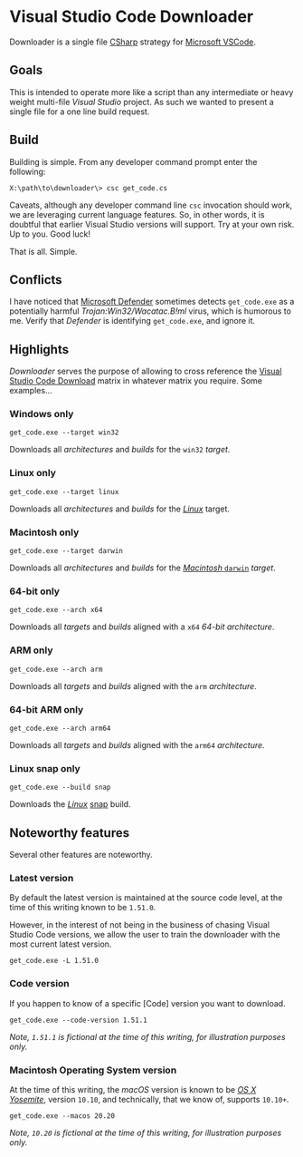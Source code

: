 # Visual Studio Code Downloader

Downloader is a single file [CSharp](https://docs.microsoft.com/en-us/dotnet/csharp/) strategy for [Microsoft VSCode](https://code.visualstudio.com/).

## Goals

This is intended to operate more like a script than any intermediate or heavy weight multi-file <em>Visual Studio</em> project. As such we wanted to present a single file for a one line build request.

## Build

Building is simple. From any developer command prompt enter the following:

```
X:\path\to\downloader\> csc get_code.cs
```

Caveats, although any developer command line `csc` invocation should work, we are leveraging current language features. So, in other words, it is doubtful that earlier Visual Studio versions will support. Try at your own risk. Up to you. Good luck!

That is all. Simple.

## Conflicts

I have noticed that [Microsoft Defender](https://docs.microsoft.com/en-us/windows/security/threat-protection/microsoft-defender-antivirus/microsoft-defender-antivirus-in-windows-10) sometimes detects `get_code.exe` as a potentially harmful _Trojan:Win32/Wacatac.B!ml_ virus, which is humorous to me. Verify that _Defender_ is identifying `get_code.exe`, and ignore it.

## Highlights

_Downloader_ serves the purpose of allowing to cross reference the [Visual Studio Code Download](https://code.visualstudio.com/Download) matrix in whatever matrix you require. Some examples...

### Windows only

```
get_code.exe --target win32
```

Downloads all _architectures_ and _builds_ for the `win32` _target_.

### Linux only

```
get_code.exe --target linux
```

Downloads all _architectures_ and _builds_ for the [_Linux_](https://en.wikipedia.org/wiki/Linux) target.

### Macintosh only

```
get_code.exe --target darwin
```

Downloads all _architectures_ and _builds_ for the [_Macintosh_ `darwin`](https://en.wikipedia.org/wiki/Darwin_%28operating_system%29) _target_.

### 64-bit only

```
get_code.exe --arch x64
```

Downloads all _targets_ and _builds_ aligned with a `x64` _64-bit_ _architecture_.

### ARM only

```
get_code.exe --arch arm
```

Downloads all _targets_ and _builds_ aligned with the `arm` _architecture_.

### 64-bit ARM only

```
get_code.exe --arch arm64
```

Downloads all _targets_ and _builds_ aligned with the `arm64` _architecture_.

### Linux snap only

```
get_code.exe --build snap
```

Downloads the [_Linux_](https://en.wikipedia.org/wiki/Linux) [snap](https://en.wikipedia.org/wiki/Snap_(package_manager)) build.

## Noteworthy features

Several other features are noteworthy.

### Latest version

By default the latest version is maintained at the source code level, at the time of this writing known to be `1.51.0`.

However, in the interest of not being in the business of chasing Visual Studio Code versions, we allow the user to train the downloader with the most current latest version.

```
get_code.exe -L 1.51.0
```

### Code version

If you happen to know of a specific [Code] version you want to download.

```
get_code.exe --code-version 1.51.1
```

_Note, `1.51.1` is fictional at the time of this writing, for illustration purposes only._

### Macintosh Operating System version

At the time of this writing, the _macOS_ version is known to be [_OS X Yosemite_](https://en.wikipedia.org/wiki/OS_X_Yosemite), version `10.10`, and technically, that we know of, supports `10.10+`.

```
get_code.exe --macos 20.20
```

_Note, `10.20` is fictional at the time of this writing, for illustration purposes only._

